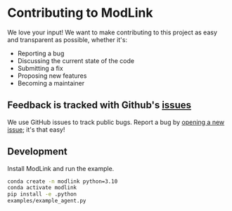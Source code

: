# Contributing to ModLink

We love your input! We want to make contributing to this project as easy and transparent as possible, whether it's:

- Reporting a bug
- Discussing the current state of the code
- Submitting a fix
- Proposing new features
- Becoming a maintainer

## Feedback is tracked with Github's [issues](https://github.com/picret/modlink/issues)
We use GitHub issues to track public bugs. Report a bug by [opening a new issue](https://github.com/picret/modlink/issues/new); it's that easy!

## Development

Install ModLink and run the example.

```bash
conda create -n modlink python=3.10
conda activate modlink
pip install -e .python
examples/example_agent.py
```
